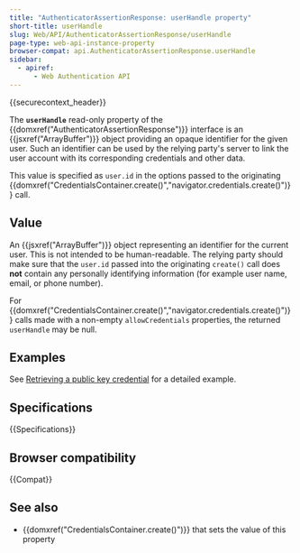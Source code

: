 ```yaml
---
title: "AuthenticatorAssertionResponse: userHandle property"
short-title: userHandle
slug: Web/API/AuthenticatorAssertionResponse/userHandle
page-type: web-api-instance-property
browser-compat: api.AuthenticatorAssertionResponse.userHandle
sidebar:
  - apiref:
      - Web Authentication API
---
```


{{securecontext_header}}

The **`userHandle`** read-only property of the {{domxref("AuthenticatorAssertionResponse")}} interface is an {{jsxref("ArrayBuffer")}} object providing an opaque identifier for the given user. Such an identifier can be used by the relying party's server to link the user account with its corresponding credentials and other data.

This value is specified as `user.id` in the options passed to the originating {{domxref("CredentialsContainer.create()","navigator.credentials.create()")}} call.

## Value

An {{jsxref("ArrayBuffer")}} object representing an identifier for the current user. This is not intended to be human-readable. The relying party should make sure that the `user.id` passed into the originating `create()` call does **not** contain any personally identifying information (for example user name, email, or phone number).

For {{domxref("CredentialsContainer.create()","navigator.credentials.create()")}} calls made with a non-empty `allowCredentials` properties, the returned `userHandle` may be null.

## Examples

See [Retrieving a public key credential](/en-US/docs/Web/API/CredentialsContainer/get#retrieving_a_public_key_credential) for a detailed example.

## Specifications

{{Specifications}}

## Browser compatibility

{{Compat}}

## See also

- {{domxref("CredentialsContainer.create()")}} that sets the value of this property

